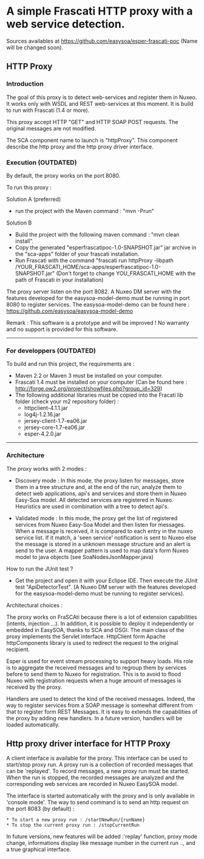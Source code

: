 # A simple Frascati HTTP proxy with a web service detection.

Sources availables at https://github.com/easysoa/esper-frascati-poc (Name will be changed soon).

## HTTP Proxy

### Introduction

The goal of this proxy is to detect web-services and register them in Nuxeo. It works only with WSDL and REST web-services at this moment.
It is build to run with Frascati (1.4 or more).

This proxy accept HTTP "GET" and HTTP SOAP POST requests. The original messages are not modified.

The SCA component name to launch is "httpProxy". This component describe the http proxy and the http proxy driver interface. 

### Execution (OUTDATED)

By default, the proxy works on the port 8080.

To run this proxy :

Solution A (preferred)
- run the project with the Maven command : "mvn -Prun"

Solution B
- Build the project with the following maven command : "mvn clean install".
- Copy the generated "esperfrascatipoc-1.0-SNAPSHOT.jar" jar archive in the "sca-apps" folder of your frascati installation.
- Run Frascati with the command "frascati run httpProxy -libpath /YOUR_FRASCATI_HOME/sca-apps/esperfrascatipoc-1.0-SNAPSHOT.jar" (Don't forget to change YOU_FRASCATI_HOME with the path of Frascati in your installation)

The proxy server listen on the port 8082. A Nuxeo DM server with the features developed for the easysoa-model-demo must be running in port 8080 to register services.
The easysoa-model-demo can be found here : https://github.com/easysoa/easysoa-model-demo

Remark : This software is a prototype and will be improved ! No warranty and no support is provided for this software.

----------------------------------

### For developpers (OUTDATED)

To build and run this project, the requirements are :

- Maven 2.2 or Maven 3 must be installed on your computer.
- Frascati 1.4 must be installed on your computer (Can be found here : http://forge.ow2.org/project/showfiles.php?group_id=329)
- The following additional libraries must be copied into the Fracati lib folder (check your m2 repository folder)  :
	* httpclient-4.1.1.jar
	* log4j-1.2.16.jar
	* jersey-client-1.7-ea06.jar
 	* jersey-core-1.7-ea06.jar
	* esper-4.2.0.jar

----------------------------------

### Architecture

The proxy works with 2 modes :

- Discovery mode : 
In this mode, the proxy listen for messages, store them in a tree structure and, at the end of the run, analyze them to detect web applications, api's and services and store them in Nuxeo Easy-Soa model. All detected services are registered in Nuxeo.
Heuristics are used in combination with a tree to detect api's. 

- Validated mode : 
In this mode, the proxy get the list of registered services from Nuxeo Easy-Soa Model and then listen for messages. When a message is received, it is compared to each entry in the nuxeo service list. If it match, a 'seen service' notification is sent to Nuxeo else the message is stored in a unknown message structure and an alert is send to the user. 
A mapper pattern is used to map data's form Nuxeo model to java objects (see SoaNodesJsonMapper.java) 

How to run the JUnit test ?
- Get the project and open it with your Eclipse IDE. Then execute the JUnit test "ApiDetectorTest". (A Nuxeo DM server with the features developed for the easysoa-model-demo must be running to register services).

Architectural choices :

The proxy works on FraSCAti because there is a lot of extension capabilities (intents, injection ...). In addition, it is possible to deploy it independently or embedded in EasySOA, thanks to SCA and OSGI. 
The main class of the proxy implements the Servlet interface. HttpClient form Apache httpComponents library is used to redirect the request to the original recipient.

Esper is used for event stream processing to support heavy loads. His role is to aggregate the received messages and to regroup them by services before to send them to Nuxeo for registration. This is to avoid to flood Nuxeo with registration requests when a huge amount of messages is received by the proxy.

Handlers are used to detect the kind of the received messages. Indeed, the way to register services from a SOAP message is somewhat different from that to register form REST Messages. It is easy to extends the capabilities of the proxy by adding new handlers. In a future version, handlers will be loaded automatically.

## Http proxy driver interface for HTTP Proxy

A client interface is available for the proxy. This interface can be used to start/stop proxy run. A proxy run is a collection of recorded messages that can be 'replayed'.
To record messages, a new proxy run must be started. When the run is stopped, the recorded messages are analyzed and the corresponding web services are recorded in Nuxeo EasySOA model.

The interface is started automatically with the proxy and is only available in 'console mode'.
The way to send command is to send an http request on the port 8083 (by default) :

    * To start a new proxy run : /startNewRun/{runName}
    * To stop the current proxy run : /stopCurrentRun
    
In future versions, new features will be added :'replay' function, proxy mode change, informations display like message number in the current run .., and a true graphical interface.
